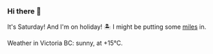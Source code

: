 ### Hi there :wave:

It's Saturday! And I'm on holiday! :desert_island: I might be putting some [miles](https://www.strava.com/athletes/889963) in.

Weather in Victoria BC: sunny, at +15°C.
